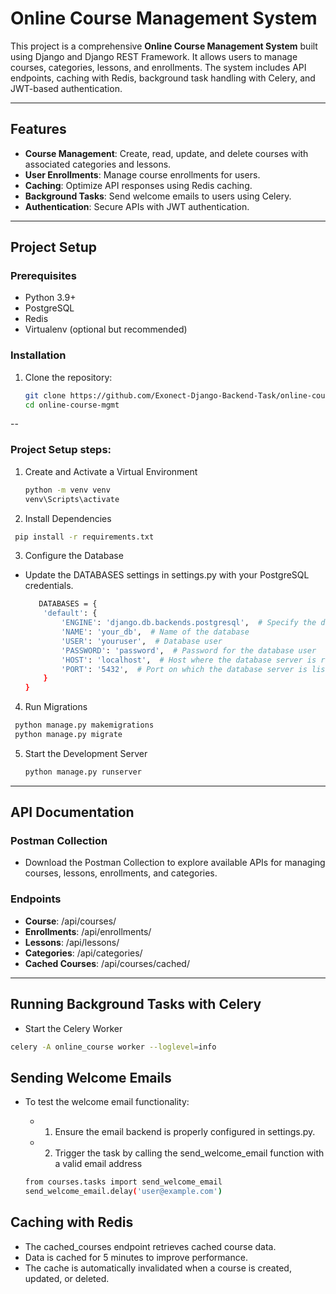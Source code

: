 # Online Course Management System

This project is a comprehensive **Online Course Management System** built using Django and Django REST Framework. It allows users to manage courses, categories, lessons, and enrollments. The system includes API endpoints, caching with Redis, background task handling with Celery, and JWT-based authentication.

---

## Features
- **Course Management**: Create, read, update, and delete courses with associated categories and lessons.
- **User Enrollments**: Manage course enrollments for users.
- **Caching**: Optimize API responses using Redis caching.
- **Background Tasks**: Send welcome emails to users using Celery.
- **Authentication**: Secure APIs with JWT authentication.

---

## Project Setup 

### Prerequisites
- Python 3.9+
- PostgreSQL
- Redis
- Virtualenv (optional but recommended)

### Installation
1. Clone the repository:
   ```bash
   git clone https://github.com/Exonect-Django-Backend-Task/online-course-mgmt.git
   cd online-course-mgmt
   ```
--
### Project Setup steps:
1. Create and Activate a Virtual Environment
    ```bash
   python -m venv venv  
   venv\Scripts\activate
    ```

2. Install Dependencies
  ```bash
   pip install -r requirements.txt
  ```
3. Configure the Database
- Update the DATABASES settings in settings.py with your PostgreSQL credentials.
   ```bash
      DATABASES = {
       'default': {
           'ENGINE': 'django.db.backends.postgresql',  # Specify the database engine as PostgreSQL
           'NAME': 'your_db',  # Name of the database
           'USER': 'youruser',  # Database user
           'PASSWORD': 'password',  # Password for the database user
           'HOST': 'localhost',  # Host where the database server is running
           'PORT': '5432',  # Port on which the database server is listening (default for PostgreSQL)
       }
   }
  ```
4. Run Migrations
  ```bash
   python manage.py makemigrations
   python manage.py migrate
  ```

5. Start the Development Server
   ```bash
   python manage.py runserver
   
   ```
---
## API Documentation
### Postman Collection
- Download the Postman Collection to explore available APIs for managing courses, lessons, enrollments, and categories.

### Endpoints
- **Course**: /api/courses/ 
- **Enrollments**: /api/enrollments/ 
- **Lessons**:  /api/lessons/ 
- **Categories**:  /api/categories/ 
- **Cached Courses**:  /api/courses/cached/ 
---
## Running Background Tasks with Celery
   - Start the Celery Worker
   ```bash
   celery -A online_course worker --loglevel=info
   ```

## Sending Welcome Emails
   - To test the welcome email functionality:
     - 1. Ensure the email backend is properly configured in settings.py.
     - 2. Trigger the task by calling the send_welcome_email function with a valid email address
      
      ```bash
      from courses.tasks import send_welcome_email
      send_welcome_email.delay('user@example.com')
      
      ```

## Caching with Redis

   - The cached_courses endpoint retrieves cached course data.
   - Data is cached for 5 minutes to improve performance.
   - The cache is automatically invalidated when a course is created, updated, or deleted.
